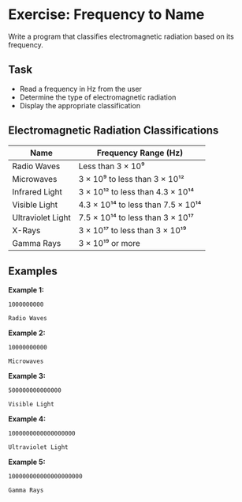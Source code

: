 # Exercise: Frequency to Name

Write a program that classifies electromagnetic radiation based on its frequency.

## Task
- Read a frequency in Hz from the user
- Determine the type of electromagnetic radiation
- Display the appropriate classification

## Electromagnetic Radiation Classifications
| Name              | Frequency Range (Hz)               |
|-------------------|------------------------------------|
| Radio Waves       | Less than 3 × 10⁹                  |
| Microwaves        | 3 × 10⁹ to less than 3 × 10¹²      |
| Infrared Light    | 3 × 10¹² to less than 4.3 × 10¹⁴   |
| Visible Light     | 4.3 × 10¹⁴ to less than 7.5 × 10¹⁴ |
| Ultraviolet Light | 7.5 × 10¹⁴ to less than 3 × 10¹⁷   |
| X-Rays            | 3 × 10¹⁷ to less than 3 × 10¹⁹     |
| Gamma Rays        | 3 × 10¹⁹ or more                   |

## Examples
**Example 1:**
```
1000000000
```
```
Radio Waves
```

**Example 2:**
```
10000000000
```
```
Microwaves
```

**Example 3:**
```
500000000000000
```
```
Visible Light
```

**Example 4:**
```
1000000000000000000
```
```
Ultraviolet Light
```

**Example 5:**
```
100000000000000000000
```
```
Gamma Rays
```

